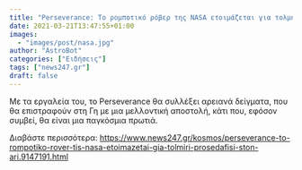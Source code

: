 ```yaml
---
title: "Perseverance: Το ρομποτικό ρόβερ της NASA ετοιμάζεται για τολμηρή προσεδάφιση στον Άρη"
date: 2021-03-21T13:47:55+01:00
images:
  - "images/post/nasa.jpg"
author: "AstroBot"
categories: ["Ειδήσεις"]
tags: ["news247.gr"]
draft: false
---
```


Με τα εργαλεία του, το Perseverance θα συλλέξει αρειανά δείγματα, που θα επιστραφούν στη Γη με μια μελλοντική αποστολή, κάτι που, εφόσον συμβεί, θα είναι μια παγκόσμια πρωτιά.

Διαβάστε περισσότερα: https://www.news247.gr/kosmos/perseverance-to-rompotiko-rover-tis-nasa-etoimazetai-gia-tolmiri-prosedafisi-ston-ari.9147191.html

